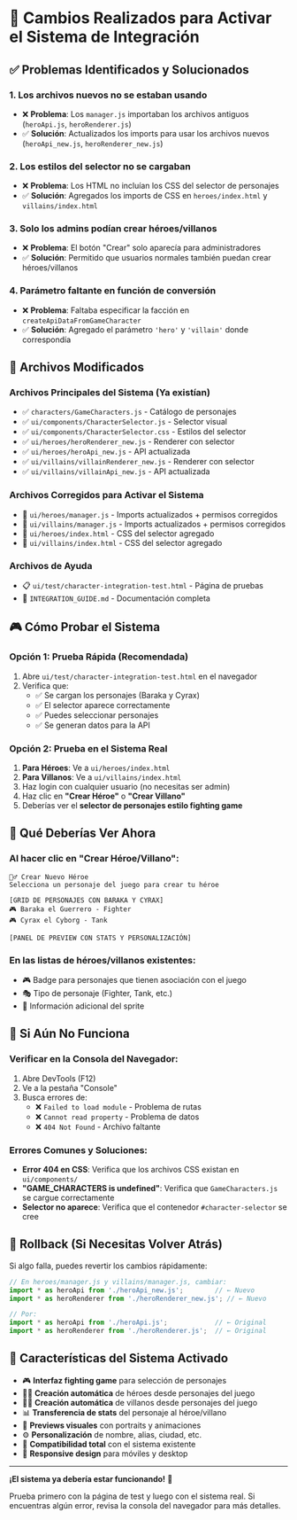 # 🚀 Cambios Realizados para Activar el Sistema de Integración

## ✅ Problemas Identificados y Solucionados

### 1. **Los archivos nuevos no se estaban usando**
- ❌ **Problema**: Los `manager.js` importaban los archivos antiguos (`heroApi.js`, `heroRenderer.js`)
- ✅ **Solución**: Actualizados los imports para usar los archivos nuevos (`heroApi_new.js`, `heroRenderer_new.js`)

### 2. **Los estilos del selector no se cargaban**
- ❌ **Problema**: Los HTML no incluían los CSS del selector de personajes
- ✅ **Solución**: Agregados los imports de CSS en `heroes/index.html` y `villains/index.html`

### 3. **Solo los admins podían crear héroes/villanos**
- ❌ **Problema**: El botón "Crear" solo aparecía para administradores
- ✅ **Solución**: Permitido que usuarios normales también puedan crear héroes/villanos

### 4. **Parámetro faltante en función de conversión**
- ❌ **Problema**: Faltaba especificar la facción en `createApiDataFromGameCharacter`
- ✅ **Solución**: Agregado el parámetro `'hero'` y `'villain'` donde correspondía

## 📁 Archivos Modificados

### Archivos Principales del Sistema (Ya existían)
- ✅ `characters/GameCharacters.js` - Catálogo de personajes
- ✅ `ui/components/CharacterSelector.js` - Selector visual
- ✅ `ui/components/CharacterSelector.css` - Estilos del selector
- ✅ `ui/heroes/heroRenderer_new.js` - Renderer con selector
- ✅ `ui/heroes/heroApi_new.js` - API actualizada
- ✅ `ui/villains/villainRenderer_new.js` - Renderer con selector
- ✅ `ui/villains/villainApi_new.js` - API actualizada

### Archivos Corregidos para Activar el Sistema
- 🔧 `ui/heroes/manager.js` - Imports actualizados + permisos corregidos
- 🔧 `ui/villains/manager.js` - Imports actualizados + permisos corregidos
- 🔧 `ui/heroes/index.html` - CSS del selector agregado
- 🔧 `ui/villains/index.html` - CSS del selector agregado

### Archivos de Ayuda
- 📋 `ui/test/character-integration-test.html` - Página de pruebas
- 📖 `INTEGRATION_GUIDE.md` - Documentación completa

## 🎮 Cómo Probar el Sistema

### Opción 1: Prueba Rápida (Recomendada)
1. Abre `ui/test/character-integration-test.html` en el navegador
2. Verifica que:
   - ✅ Se cargan los personajes (Baraka y Cyrax)
   - ✅ El selector aparece correctamente
   - ✅ Puedes seleccionar personajes
   - ✅ Se generan datos para la API

### Opción 2: Prueba en el Sistema Real
1. **Para Héroes**: Ve a `ui/heroes/index.html`
2. **Para Villanos**: Ve a `ui/villains/index.html`
3. Haz login con cualquier usuario (no necesitas ser admin)
4. Haz clic en **"Crear Héroe"** o **"Crear Villano"**
5. Deberías ver el **selector de personajes estilo fighting game**

## 🎯 Qué Deberías Ver Ahora

### Al hacer clic en "Crear Héroe/Villano":
```
🦸‍♂️ Crear Nuevo Héroe
Selecciona un personaje del juego para crear tu héroe

[GRID DE PERSONAJES CON BARAKA Y CYRAX]
🎮 Baraka el Guerrero - Fighter
🎮 Cyrax el Cyborg - Tank

[PANEL DE PREVIEW CON STATS Y PERSONALIZACIÓN]
```

### En las listas de héroes/villanos existentes:
- 🎮 Badge para personajes que tienen asociación con el juego
- 🎭 Tipo de personaje (Fighter, Tank, etc.)
- 📂 Información adicional del sprite

## 🐛 Si Aún No Funciona

### Verificar en la Consola del Navegador:
1. Abre DevTools (F12)
2. Ve a la pestaña "Console"
3. Busca errores de:
   - ❌ `Failed to load module` - Problema de rutas
   - ❌ `Cannot read property` - Problema de datos
   - ❌ `404 Not Found` - Archivo faltante

### Errores Comunes y Soluciones:
- **Error 404 en CSS**: Verifica que los archivos CSS existan en `ui/components/`
- **"GAME_CHARACTERS is undefined"**: Verifica que `GameCharacters.js` se cargue correctamente
- **Selector no aparece**: Verifica que el contenedor `#character-selector` se cree

## 🔄 Rollback (Si Necesitas Volver Atrás)

Si algo falla, puedes revertir los cambios rápidamente:

```javascript
// En heroes/manager.js y villains/manager.js, cambiar:
import * as heroApi from './heroApi_new.js';        // ← Nuevo
import * as heroRenderer from './heroRenderer_new.js'; // ← Nuevo

// Por:
import * as heroApi from './heroApi.js';            // ← Original
import * as heroRenderer from './heroRenderer.js';  // ← Original
```

## 🎊 Características del Sistema Activado

- 🎮 **Interfaz fighting game** para selección de personajes
- 🦸‍♂️ **Creación automática** de héroes desde personajes del juego
- 🦹‍♂️ **Creación automática** de villanos desde personajes del juego
- 📊 **Transferencia de stats** del personaje al héroe/villano
- 🎨 **Previews visuales** con portraits y animaciones
- ⚙️ **Personalización** de nombre, alias, ciudad, etc.
- 🔄 **Compatibilidad total** con el sistema existente
- 📱 **Responsive design** para móviles y desktop

---

**¡El sistema ya debería estar funcionando!** 🚀

Prueba primero con la página de test y luego con el sistema real. Si encuentras algún error, revisa la consola del navegador para más detalles.
